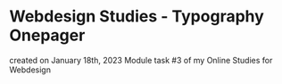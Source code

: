 # Webdesign Studies - Typography Onepager

created on January 18th, 2023
Module task #3 of my Online Studies for Webdesign
